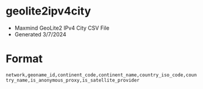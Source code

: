 # geolite2ipv4city
- Maxmind GeoLite2 IPv4 City CSV File
- Generated 3/7/2024

# Format

``network,geoname_id,continent_code,continent_name,country_iso_code,country_name,is_anonymous_proxy,is_satellite_provider``
